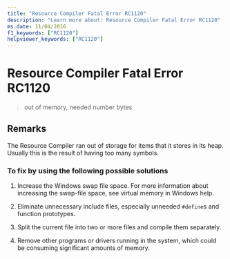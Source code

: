 ```yaml
---
title: "Resource Compiler Fatal Error RC1120"
description: "Learn more about: Resource Compiler Fatal Error RC1120"
ms.date: 11/04/2016
f1_keywords: ["RC1120"]
helpviewer_keywords: ["RC1120"]
---
```

# Resource Compiler Fatal Error RC1120

> out of memory, needed number bytes

## Remarks

The Resource Compiler ran out of storage for items that it stores in its heap. Usually this is the result of having too many symbols.

### To fix by using the following possible solutions

1. Increase the Windows swap file space. For more information about increasing the swap-file space, see virtual memory in Windows help.

1. Eliminate unnecessary include files, especially unneeded `#define`s and function prototypes.

1. Split the current file into two or more files and compile them separately.

1. Remove other programs or drivers running in the system, which could be consuming significant amounts of memory.
